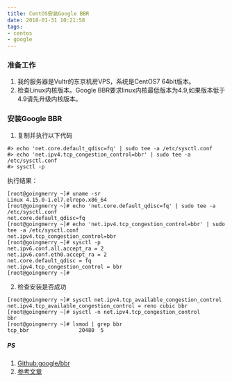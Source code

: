 ```yaml
---
title: CentOS安装Google BBR
date: 2018-01-31 10:21:58
tags:
- centos
- google
---
```


### 准备工作
1. 我的服务器是Vultr的东京机房VPS，系统是CentOS7 64bit版本。
2. 检查Linux内核版本。Google BBR要求linux内核最低版本为4.9,如果版本低于4.9请先升级内核版本。

### 安装Google BBR
1. 复制并执行以下代码
```
#> echo 'net.core.default_qdisc=fq' | sudo tee -a /etc/sysctl.conf
#> echo 'net.ipv4.tcp_congestion_control=bbr' | sudo tee -a /etc/sysctl.conf
#> sysctl -p
```
执行结果：
```
[root@goingmerry ~]# uname -sr
Linux 4.15.0-1.el7.elrepo.x86_64
[root@goingmerry ~]# echo 'net.core.default_qdisc=fq' | sudo tee -a /etc/sysctl.conf
net.core.default_qdisc=fq
[root@goingmerry ~]# echo 'net.ipv4.tcp_congestion_control=bbr' | sudo tee -a /etc/sysctl.conf
net.ipv4.tcp_congestion_control=bbr
[root@goingmerry ~]# sysctl -p
net.ipv6.conf.all.accept_ra = 2
net.ipv6.conf.eth0.accept_ra = 2
net.core.default_qdisc = fq
net.ipv4.tcp_congestion_control = bbr
[root@goingmerry ~]#
```

2. 检查安装是否成功
```
[root@goingmerry ~]# sysctl net.ipv4.tcp_available_congestion_control
net.ipv4.tcp_available_congestion_control = reno cubic bbr
[root@goingmerry ~]# sysctl -n net.ipv4.tcp_congestion_control
bbr
[root@goingmerry ~]# lsmod | grep bbr
tcp_bbr                20480  5
```

##### PS
1. [Github:google/bbr](https://github.com/google/bbr)
2. [参考文章](http://vultr.aicnm.com/CentOS%E5%AE%89%E8%A3%85Google-BBR%E5%8A%A0%E9%80%9F%E5%B7%A5%E5%85%B7%E5%9B%BE%E6%96%87%E6%95%99%E7%A8%8B/)